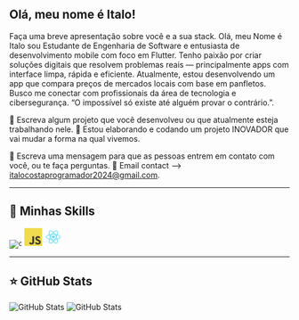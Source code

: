 ##  Olá, meu nome é Italo!

Faça uma breve apresentação sobre você e a sua stack.
Olá, meu Nome é Italo sou Estudante de Engenharia de Software  e entusiasta de desenvolvimento mobile com foco em Flutter.
Tenho paixão por criar soluções digitais que resolvem problemas reais — principalmente apps com interface limpa, rápida e eficiente.
Atualmente, estou desenvolvendo um app que compara preços de mercados locais com base em panfletos.
Busco me conectar com profissionais da área de tecnologia e cibersegurança.
“O impossível só existe até alguém provar o contrário.”.

🔭 Escreva algum projeto que você desenvolveu ou que atualmente esteja trabalhando nele.
🔭 Estou elaborando e codando um projeto INOVADOR que vai mudar a forma na qual vivemos.

💬 Escreva uma mensagem para que as pessoas entrem em contato com você, ou te faça perguntas.
💬 Email contact --> italocostaprogramador2024@gmail.com.

---

## 🚀 Minhas Skills

<code><img height="32" src="https://cdn.iconscout.com/icon/free/png-512/c-programming-569564.png" alt="c"/></code>
<code><img height="32" src="https://raw.githubusercontent.com/github/explore/80688e429a7d4ef2fca1e82350fe8e3517d3494d/topics/javascript/javascript.png" alt="Javascript"/></code>
<code><img height="32" src="https://raw.githubusercontent.com/github/explore/80688e429a7d4ef2fca1e82350fe8e3517d3494d/topics/react/react.png" alt="React"/></code>


---

## ⭐ GitHub Stats

![GitHub Stats](https://github-readme-stats.vercel.app/api?username=iuricode&show_icons=true)
![GitHub Stats](https://github-readme-stats.vercel.app/api?username=iuricode&show_icons=true)
